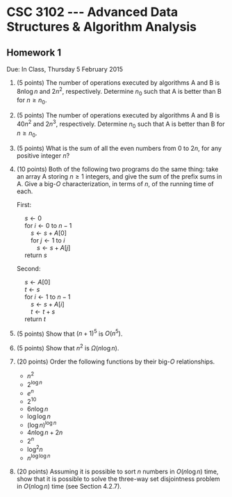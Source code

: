 # CSC 3102 --- Advanced Data Structures & Algorithm Analysis

## Homework 1

Due: In Class, Thursday 5 February 2015

1. (5 points) The number of operations executed by algorithms A and B is $8 n \log n$ and $2 n^2$, respectively. Determine $n_0$ such that A is better than B for $n \ge n_0$.

1. (5 points) The number of operations executed by algorithms A and B is $40 n^2$ and $2 n^3$, respectively. Determine $n_0$ such that A is better than B for $n \ge n_0$.

1. (5 points) What is the sum of all the even numbers from $0$ to $2n$, for any positive integer $n$?

1. (10 points) Both of the following two programs do the same thing: take an array A storing $n\ge 1$ integers, and give the sum of the prefix sums in A. Give a big-$O$ characterization, in terms of $n$, of the running time of each.

	First:

	&emsp; $s \gets 0$  
	&emsp; for $i  \gets  0$ to $n - 1$  
	&emsp;&emsp; $s \gets  s + A[0]$  
	&emsp;&emsp; for $j \gets 1$ to $i$  
	&emsp;&emsp;&emsp; $s \gets  s + A[j]$  
	&emsp; return $s$

	Second:

	&emsp; $s \gets A[0]$  
	&emsp; $t \gets s$  
	&emsp; for $i \gets 1$ to $n - 1$  
	&emsp;&emsp; $s \gets s + A[i]$  
	&emsp;&emsp; $t \gets t + s$  
	&emsp; return $t$

1. (5 points) Show that $(n + 1)^5$ is $O(n^5)$.

1. (5 points) Show that $n^2$ is $\Omega(n\log n)$.

1. (20 points) Order the following functions by their big-$O$ relationships.

	- $n^2$
	- $2^{\log n}$
	- $e^n$
	- $2^{10}$
	- $6 n \log n$
	- $\log \log n$
	- $(\log n)^{\log n}$
	- $4 n \log n + 2 n$
	- $2^n$
	- $\log^2 n$
	- $n^{\log \log n}$

1. (20 points) Assuming it is possible to sort $n$ numbers in $O(n\log n)$ time, show that it is possible to solve the three-way set disjointness problem in $O(n\log n)$ time (see Section 4.2.7).
